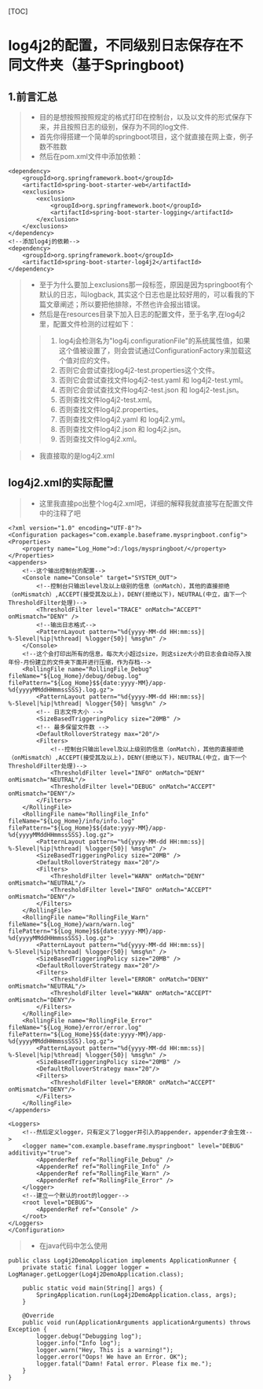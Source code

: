[TOC]
# log4j2的配置，不同级别日志保存在不同文件夹（基于Springboot)
## 1.前言汇总
>* 目的是想按照按照规定的格式打印在控制台，以及以文件的形式保存下来，并且按照日志的级别，保存为不同的log文件.
>* 首先你得搭建一个简单的springboot项目，这个就直接在网上查，例子数不胜数
>* 然后在pom.xml文件中添加依赖：
	
	<dependency>
		<groupId>org.springframework.boot</groupId>
		<artifactId>spring-boot-starter-web</artifactId>
		<exclusions>
			<exclusion>
				<groupId>org.springframework.boot</groupId>
				<artifactId>spring-boot-starter-logging</artifactId>
			</exclusion>
		</exclusions>
	</dependency>
	<!--添加log4j的依赖-->
	<dependency>
		<groupId>org.springframework.boot</groupId>
		<artifactId>spring-boot-starter-log4j2</artifactId>
	</dependency>

>* 至于为什么要加上exclusions那一段标签，原因是因为springboot有个默认的日志，叫logback,
其实这个日志也是比较好用的，可以看我的下篇文章阐述；所以要把他排除，不然也许会报出错误。
>* 然后是在resources目录下加入日志的配置文件，至于名字,在log4j2里，配置文件检测的过程如下：
>>1. log4j会检测名为"log4j.configurationFile"的系统属性值，如果这个值被设置了，则会尝试通过ConfigurationFactory来加载这个值对应的文件。
>>2. 否则它会尝试查找log4j2-test.properties这个文件。
>>3. 否则它会尝试查找文件log4j2-test.yaml 和 log4j2-test.yml。
>>4. 否则它会尝试查找文件log4j2-test.json 和 log4j2-test.jsn。
>>5. 否则查找文件log4j2-test.xml。
>>6. 否则查找文件log4j2.properties。
>>7. 否则查找文件log4j2.yaml 和 log4j2.yml。
>>8. 否则查找文件log4j2.json 和 log4j2.jsn。
>>9. 否则查找文件log4j2.xml。

>* 我直接取的是log4j2.xml
## log4j2.xml的实际配置
>* 这里我直接po出整个log4j2.xml吧，详细的解释我就直接写在配置文件中的注释了吧

	<?xml version="1.0" encoding="UTF-8"?>
	<Configuration packages="com.example.baseframe.myspringboot.config">
    <Properties>
        <property name="Log_Home">d:/logs/myspringboot/</property>
    </Properties>
    <appenders>
        <!--这个输出控制台的配置-->
        <Console name="Console" target="SYSTEM_OUT">
            <!--控制台只输出level及以上级别的信息（onMatch），其他的直接拒绝（onMismatch）,ACCEPT(接受其及以上)，DENY(拒绝以下)，NEUTRAL(中立，由下一个ThresholdFilter处理)-->
            <ThresholdFilter level="TRACE" onMatch="ACCEPT" onMismatch="DENY" />
            <!--输出日志格式-->
            <PatternLayout pattern="%d{yyyy-MM-dd HH:mm:ss}| %-5level|%ip|%thread| %logger{50}| %msg%n" />
        </Console>
        <!--这个会打印出所有的信息，每次大小超过size，则这size大小的日志会自动存入按年份-月份建立的文件夹下面并进行压缩，作为存档-->
        <RollingFile name="RollingFile_Debug" fileName="${Log_Home}/debug/debug.log" filePattern="${Log_Home}$${date:yyyy-MM}/app-%d{yyyyMMddHHmmssSSS}.log.gz">
            <PatternLayout pattern="%d{yyyy-MM-dd HH:mm:ss}| %-5level|%ip|%thread| %logger{50}| %msg%n" />
            <!-- 日志文件大小 -->
            <SizeBasedTriggeringPolicy size="20MB" />
            <!-- 最多保留文件数 -->
            <DefaultRolloverStrategy max="20"/>
            <Filters>
				<!--控制台只输出level及以上级别的信息（onMatch），其他的直接拒绝（onMismatch）,ACCEPT(接受其及以上)，DENY(拒绝以下)，NEUTRAL(中立，由下一个ThresholdFilter处理)-->
                <ThresholdFilter level="INFO" onMatch="DENY" onMismatch="NEUTRAL"/>
                <ThresholdFilter level="DEBUG" onMatch="ACCEPT" onMismatch="DENY"/>
            </Filters>
        </RollingFile>
        <RollingFile name="RollingFile_Info" fileName="${Log_Home}/info/info.log" filePattern="${Log_Home}$${date:yyyy-MM}/app-%d{yyyyMMddHHmmssSSS}.log.gz">
            <PatternLayout pattern="%d{yyyy-MM-dd HH:mm:ss}| %-5level|%ip|%thread| %logger{50}| %msg%n" />
            <SizeBasedTriggeringPolicy size="20MB" />
            <DefaultRolloverStrategy max="20"/>
            <Filters>
                <ThresholdFilter level="WARN" onMatch="DENY" onMismatch="NEUTRAL"/>
                <ThresholdFilter level="INFO" onMatch="ACCEPT" onMismatch="DENY"/>
            </Filters>
        </RollingFile>
        <RollingFile name="RollingFile_Warn" fileName="${Log_Home}/warn/warn.log" filePattern="${Log_Home}$${date:yyyy-MM}/app-%d{yyyyMMddHHmmssSSS}.log.gz">
            <PatternLayout pattern="%d{yyyy-MM-dd HH:mm:ss}| %-5level|%ip|%thread| %logger{50}| %msg%n" />
            <SizeBasedTriggeringPolicy size="20MB" />
            <DefaultRolloverStrategy max="20"/>
            <Filters>
                <ThresholdFilter level="ERROR" onMatch="DENY" onMismatch="NEUTRAL"/>
                <ThresholdFilter level="WARN" onMatch="ACCEPT" onMismatch="DENY"/>
            </Filters>
        </RollingFile>
        <RollingFile name="RollingFile_Error" fileName="${Log_Home}/error/error.log" filePattern="${Log_Home}$${date:yyyy-MM}/app-%d{yyyyMMddHHmmssSSS}.log.gz">
            <PatternLayout pattern="%d{yyyy-MM-dd HH:mm:ss}| %-5level|%ip|%thread| %logger{50}| %msg%n" />
            <SizeBasedTriggeringPolicy size="20MB" />
            <DefaultRolloverStrategy max="20"/>
            <Filters>
                <ThresholdFilter level="ERROR" onMatch="ACCEPT" onMismatch="DENY"/>
            </Filters>
        </RollingFile>
    </appenders>

    <Loggers>
        <!--然后定义logger，只有定义了logger并引入的appender，appender才会生效-->
        <logger name="com.example.baseframe.myspringboot" level="DEBUG" additivity="true">
            <AppenderRef ref="RollingFile_Debug" />
            <AppenderRef ref="RollingFile_Info" />
            <AppenderRef ref="RollingFile_Warn" />
            <AppenderRef ref="RollingFile_Error" />
        </logger>
        <!--建立一个默认的root的logger-->
        <root level="DEBUG">
            <AppenderRef ref="Console" />
        </root>
    </Loggers>
	</Configuration>

>* 在java代码中怎么使用

	public class Log4j2DemoApplication implements ApplicationRunner {
    	private static final Logger logger = LogManager.getLogger(Log4j2DemoApplication.class);

	    public static void main(String[] args) {
	        SpringApplication.run(Log4j2DemoApplication.class, args);
	    }

	    @Override
	    public void run(ApplicationArguments applicationArguments) throws Exception {
	        logger.debug("Debugging log");
	        logger.info("Info log");
	        logger.warn("Hey, This is a warning!");
	        logger.error("Oops! We have an Error. OK");
	        logger.fatal("Damn! Fatal error. Please fix me.");
	    }
	}
